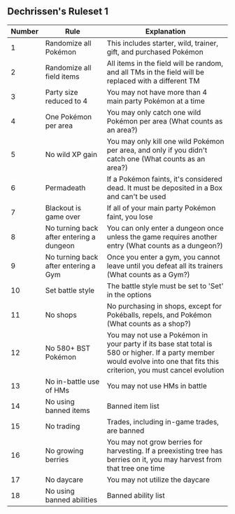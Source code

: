## Dechrissen's Ruleset 1

Number | Rule | Explanation
--- | --- | ---
1 | Randomize all Pokémon | This includes starter, wild, trainer, gift, and purchased Pokémon
2 | Randomize all field items | All items in the field will be random, and all TMs in the field will be replaced with a different TM
3 | Party size reduced to 4 | You may not have more than 4 main party Pokémon at a time
4 | One Pokémon per area | You may only catch one wild Pokémon per area (What counts as an area?)
5 | No wild XP gain | You may only kill one wild Pokémon per area, and only if you didn't catch one (What counts as an area?)
6 | Permadeath | If a Pokémon faints, it's considered dead. It must be deposited in a Box and can't be used
7 | Blackout is game over | If all of your main party Pokémon faint, you lose
8 | No turning back after entering a dungeon | You can only enter a dungeon once unless the game requires another entry (What counts as a dungeon?)
9 | No turning back after entering a Gym | Once you enter a gym, you cannot leave until you defeat all its trainers (What counts as a Gym?)
10 | Set battle style | The battle style must be set to 'Set' in the options
11 | No shops | No purchasing in shops, except for Pokéballs, repels, and Pokémon (What counts as a shop?)
12 | No 580+ BST Pokémon | You may not use a Pokémon in your party if its base stat total is 580 or higher. If a party member would evolve into one that fits this criterion, you must cancel evolution
13 | No in-battle use of HMs | You may not use HMs in battle
14 | No using banned items | Banned item list
15 | No trading | Trades, including in-game trades, are banned
16 | No growing berries | You may not grow berries for harvesting. If a preexisting tree has berries on it, you may harvest from that tree one time
17 | No daycare | You may not utilize the daycare
18 | No using banned abilities | Banned ability list

